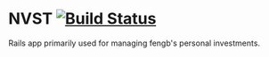 NVST [![Build Status](https://travis-ci.org/fengb/nvst.svg?branch=master)](https://travis-ci.org/fengb/nvst)
=====
Rails app primarily used for managing fengb's personal investments.
